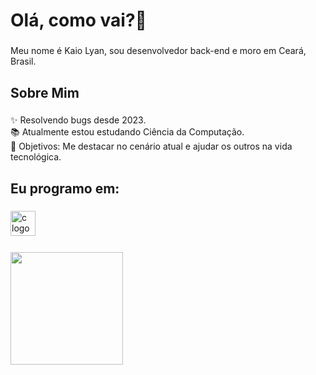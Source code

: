<h1 align="left">Olá, como vai?👋</h1>

###

<p align="left">Meu nome é Kaio Lyan, sou desenvolvedor back-end e moro em Ceará, Brasil.</p>

###

<h2 align="left">Sobre Mim</h2>

###

<p align="left">✨ Resolvendo bugs desde 2023.<br>📚 Atualmente estou estudando Ciência da Computação.<br>🎯 Objetivos: Me destacar no cenário atual e ajudar os outros na vida tecnológica.<br></p>

###
<h2 align="left">Eu programo em:</h2>

###

<div align="left">

  <img src="https://cdn.jsdelivr.net/gh/devicons/devicon@latest/icons/c/c-original.svg" height="40" alt="c logo" />
  <img width="12" />

###

<div>
<a href="https://github.com/kaio-dot">
<img loading="lazy" height="180em" src="https://github-readme-stats.vercel.app/api/top-langs/?username=kaio-dot&layout=compact&langs_count=7&theme=dracula"/>
</div>
